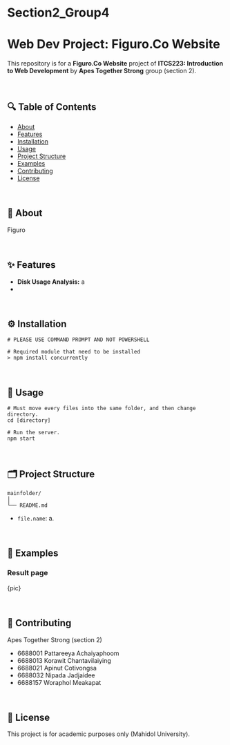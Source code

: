# Section2_Group4

# Web Dev Project: Figuro.Co Website

This repository is for a **Figuro.Co Website** project of **ITCS223: Introduction to Web Development** by **Apes Together Strong** group (section 2).

<br>

## 🔍 Table of Contents

- [About](#about)
- [Features](#features)
- [Installation](#installation)
- [Usage](#usage)
- [Project Structure](#project-structure)
- [Examples](#examples)
- [Contributing](#contributing)
- [License](#license)

<br>

## 📖 About

Figuro

<br>

## ✨ Features

- **Disk Usage Analysis:** a
- 

<br>

## ⚙️ Installation

```
# PLEASE USE COMMAND PROMPT AND NOT POWERSHELL

# Required module that need to be installed
> npm install concurrently

```

<br>

## 🚀 Usage

```
# Must move every files into the same folder, and then change directory.
cd [directory]

# Run the server.
npm start
```

<br>

## 🗂️ Project Structure

```Structure
mainfolder/
│
└── README.md
```
- `file.name`: a.

<br>

## 🧪 Examples

### Result page

{pic}


<br>

## 🤝 Contributing

Apes Together Strong (section 2)
- 6688001 Pattareeya Achaiyaphoom
- 6688013 Korawit Chantavilaiying
- 6688021 Apinut Cotivongsa
- 6688032 Nipada Jadjaidee
- 6688157 Woraphol Meakapat

<br>

## 📄 License

This project is for academic purposes only (Mahidol University).



